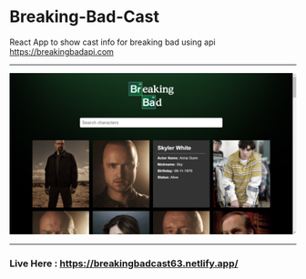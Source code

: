 # Breaking-Bad-Cast

React App to show cast info for breaking bad using api https://breakingbadapi.com

---


<p align="center"><img src="./ss.png" width="800"></p>

---

### Live Here : https://breakingbadcast63.netlify.app/ 

